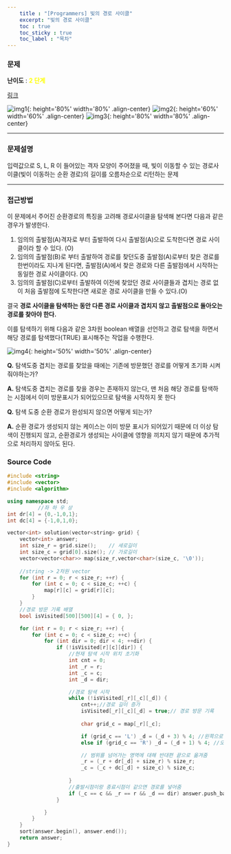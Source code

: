 ```yaml
---
    title : "[Programmers] 빛의 경로 사이클"
    excerpt: "빛의 경로 사이클"
    toc : true
    toc_sticky : true
    toc_label : "목차"
---
```


### 문제
**난이도** : <span style="color:yellow">**2 단계**</span>

[링크](https://programmers.co.kr/learn/courses/30/lessons/86052)

![img1](https://drive.google.com/uc?id=1OzYw3eQrzS-F1QMdNyuYH7lVRb81PAPI){: height='80%' width='80%' .align-center}
![img2](https://drive.google.com/uc?id=118KEmU-xscuGF98mf5ls1LfPrCiLQJmk){: height='60%' width='60%'  .align-center}
![img3](https://drive.google.com/uc?id=1no9l66BDvRk_YQOdmZEyopoBiC49VOvJ){: height='80%' width='80%' .align-center}


------
### 문제설명

입력값으로 S, L, R 이 들어있는 격자 모양이 주어졌을 때, 빛이 이동할 수 있는 경로사이클(빛이 이동하는 순환 경로)의 길이를 오름차순으로 리턴하는 문제

------
### 접근방법

이 문제에서 주어진 순환경로의 특징을 고려해 경로사이클을 탐색해 본다면 다음과 같은 경우가 발생한다.

1. 임의의 출발점(A)격자로 부터 출발하여 다시 출발점(A)으로 도착한다면 경로 사이클이라 할 수 있다. (O)
2. 임의의 출발점(B)로 부터 출발하여 경로를 찾던도중 출발점(A)로부터 찾은 경로를 한번이라도 지나게 된다면, 출발점(A)에서 찾은 경로와 다른 출발점에서 시작하는 동일한 경로 사이클이다. (X)
3. 임의의 출발점(C)로부터 출발하여 이전에 찾았던 경로 사이클들과 겹치는 경로 없이 처음 출발점에 도착한다면 새로운 경로 사이클을 만들 수 있다.(O)

결국 **경로 사이클을 탐색하는 동안 다른 경로 사이클과 겹치지 않고 출발점으로 돌아오는 경로를 찾아야 한다.**

이를 탐색하기 위해 다음과 같은 3차원 boolean 배열을 선언하고 경로 탐색을 하면서 해당 경로를 탐색했다(TRUE) 표시해주는 작업을 수행한다.

![img4](https://drive.google.com/uc?id=1lHXlXhTI4lCpUIwlmOdkYz1CXSXbGOFw){: height='50%' width='50%' .align-center}

**Q.** 탐색도중 겹치는 경로를 찾았을 때에는 기존에 방문했던 경로를 어떻게 초기화 시켜줘야하는가?

**A.** 탐색도중 겹치는 경로를 찾을 경우는 존재하지 않는다, 맨 처음 해당 경로를 탐색하는 시점에서 이미 방문표시가 되어있으므로 탐색을 시작하지 못 한다

**Q.** 탐색 도중 순환 경로가 완성되지 않으면 어떻게 되는가?

**A.** 순환 경로가 생성되지 않는 케이스는 이미 방문 표시가 되어있기 때문에 더 이상 탐색이 진행되지 않고, 순환경로가 생성되는 사이클에 영향을 끼치지 않기 때문에 추가적으로 처리하지 않아도 된다.


### Source Code

```c++
#include <string>
#include <vector>
#include <algorithm>

using namespace std;
          //좌 하 우 상 
int dr[4] = {0,-1,0,1};
int dc[4] = {-1,0,1,0};

vector<int> solution(vector<string> grid) {
    vector<int> answer;
    int size_r = grid.size();    // 세로길이
    int size_c = grid[0].size(); // 가로길이
    vector<vector<char>> map(size_r,vector<char>(size_c, '\0'));
    
    //string -> 2차원 vector
    for (int r = 0; r < size_r; ++r) {
        for (int c = 0; c < size_c; ++c) {
            map[r][c] = grid[r][c];
        }
    }
    //경로 방문 기록 배열
    bool isVisited[500][500][4] = { 0, };

    for (int r = 0; r < size_r; ++r) {
        for (int c = 0; c < size_c; ++c) {
            for (int dir = 0; dir < 4; ++dir) {
                if (!isVisited[r][c][dir]) {
                    //현재 탐색 시작 위치 초기화
                    int cnt = 0;
                    int _r = r;
                    int _c = c;
                    int _d = dir;

                    //경로 탐색 시작
                    while (!isVisited[_r][_c][_d]) {
                        cnt++;//경로 길이 증가
                        isVisited[_r][_c][_d] = true;// 경로 방문 기록
                        
                        char grid_c = map[_r][_c];

                        if (grid_c == 'L') _d = (_d + 3) % 4; //왼쪽으로 방향 이동
                        else if (grid_c == 'R') _d = (_d + 1) % 4; //오른쪽으로 방향 이동

                        // 범위를 넘어가는 영역에 대해 반대편 끝으로 옮겨줌
                        _r = (_r + dr[_d] + size_r) % size_r;
                        _c = (_c + dc[_d] + size_c) % size_c;
                        
                    }
                    //출발시점이랑 종료시점이 같으면 경로를 넣어줌
                    if (_c == c && _r == r && _d == dir) answer.push_back(cnt);
                }

            }
        }
    }
    sort(answer.begin(), answer.end());
    return answer;
}
```